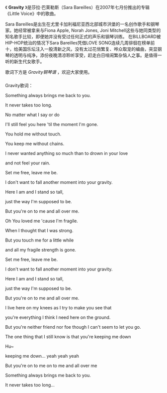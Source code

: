 

《 **Gravity** 》是莎拉·巴莱勒斯（Sara Bareilles）在2007年七月份推出的专辑《Little Voice》中的歌曲。

Sara Bareilles是出生在尤里卡加利福尼亚西北部城市洪堡的一名创作歌手和钢琴家。她经常被拿来与Fiona Apple, Norah Jones,
Joni Mitchell这些与她同类型的知名歌手比较，即便她并没有受过任何正式的声乐和钢琴训练。 在BILLBOARD被HIP-HOP统治的情况下Sara
Bareilles凭借LOVE
SONG连续几周徘徊在榜单前十，给美国乐坛注入一股清新之风，没有太过花俏繁复、哗众取宠的编曲，突显钢琴的透明与纯净，添份夜晚清凉聆听享受，赶走白日喧闹繁杂恼人之事。是值得一听的新生代女歌手。

歌词下方是 _Gravity钢琴谱_ ，欢迎大家使用。

###  
Gravity歌词：

  
Something always brings me back to you.

It never takes too long.

No matter what I say or do

I'll still feel you here 'til the moment I'm gone.

You hold me without touch.

You keep me without chains.

I never wanted anything so much than to drown in your love

and not feel your rain.

Set me free, leave me be.

I don't want to fall another moment into your gravity.

Here I am and I stand so tall,

just the way I'm supposed to be.

But you're on to me and all over me.

Oh You loved me 'cause I'm fragile.

When I thought that I was strong.

But you touch me for a little while

and all my fragile strength is gone.

Set me free, leave me be.

I don't want to fall another moment into your gravity.

Here I am and I stand so tall,

just the way I'm supposed to be.

But you're on to me and all over me.

I live here on my knees as I try to make you see that

you're everything I think I need here on the ground.

But you're neither friend nor foe though I can't seem to let you go.

The one thing that I still know is that you're keeping me down

Hu~

keeping me down... yeah yeah yeah

But you're on to me on to me and all over me

Something always brings me back to you.

It never takes too long...

  


